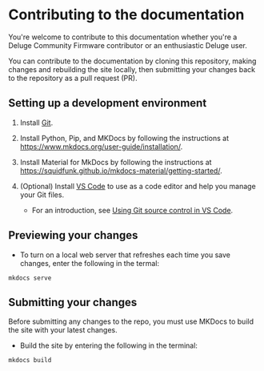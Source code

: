# Contributing to the documentation

You're welcome to contribute to this documentation whether you're a Deluge Community Firmware contributor or an enthusiastic Deluge user.

You can contribute to the documentation by cloning this repository, making changes and rebuilding the site locally, then submitting your changes back to the repository as a pull request (PR).

## Setting up a development environment

1. Install [Git](https://git-scm.com/downloads).

1. Install Python, Pip, and MKDocs by following the instructions at https://www.mkdocs.org/user-guide/installation/.

1. Install Material for MkDocs by following the instructions at https://squidfunk.github.io/mkdocs-material/getting-started/.

1. (Optional) Install [VS Code](https://code.visualstudio.com/download) to use as a code editor and help you manage your Git files.

    * For an introduction, see [Using Git source control in VS Code](https://code.visualstudio.com/docs/sourcecontrol/overview).


## Previewing your changes

* To turn on a local web server that refreshes each time you save changes, enter the following in the termal:
```
mkdocs serve
```

## Submitting your changes
Before submitting any changes to the repo, you must use MKDocs to build the site with your latest changes.

* Build the site by entering the following in the terminal:
```
mkdocs build
```